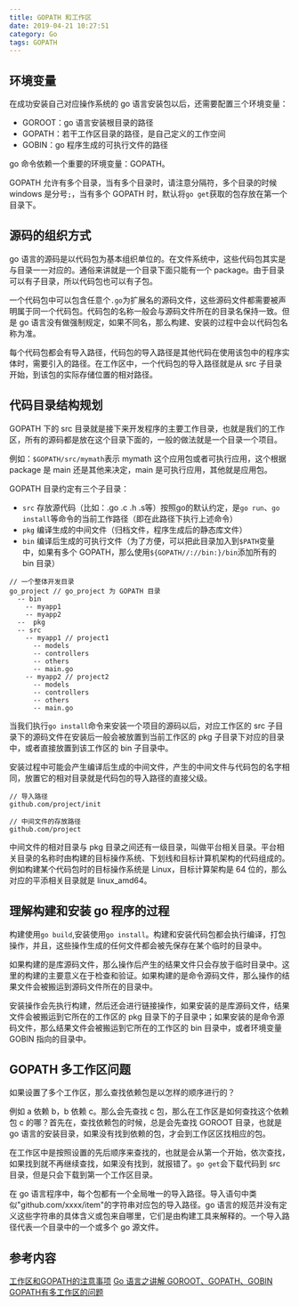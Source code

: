 ```yaml
---
title: GOPATH 和工作区
date: 2019-04-21 10:27:51
category: Go
tags: GOPATH
---
```


## 环境变量

在成功安装自己对应操作系统的 go 语言安装包以后，还需要配置三个环境变量：
+ GOROOT：go 语言安装根目录的路径
+ GOPATH：若干工作区目录的路径，是自己定义的工作空间
+ GOBIN：go 程序生成的可执行文件的路径

go 命令依赖一个重要的环境变量：GOPATH。

GOPATH 允许有多个目录，当有多个目录时，请注意分隔符，多个目录的时候 windows 是分号`;`，当有多个 GOPATH 时，默认将`go get`获取的包存放在第一个目录下。

## 源码的组织方式

go 语言的源码是以代码包为基本组织单位的。在文件系统中，这些代码包其实是与目录一一对应的。通俗来讲就是一个目录下面只能有一个 package。由于目录可以有子目录，所以代码包也可以有子包。

一个代码包中可以包含任意个`.go`为扩展名的源码文件，这些源码文件都需要被声明属于同一个代码包。代码包的名称一般会与源码文件所在的目录名保持一致。但是 go 语言没有做强制规定，如果不同名，那么构建、安装的过程中会以代码包名称为准。 

每个代码包都会有导入路径，代码包的导入路径是其他代码在使用该包中的程序实体时，需要引入的路径。在工作区中，一个代码包的导入路径就是从 src 子目录开始，到该包的实际存储位置的相对路径。

## 代码目录结构规划

GOPATH 下的 src 目录就是接下来开发程序的主要工作目录，也就是我们的工作区，所有的源码都是放在这个目录下面的，一般的做法就是一个目录一个项目。

例如：`$GOPATH/src/mymath`表示 mymath 这个应用包或者可执行应用，这个根据 package 是 main 还是其他来决定，main 是可执行应用，其他就是应用包。

GOPATH 目录约定有三个子目录：

+ `src` 存放源代码（比如：.go .c .h .s等）按照go的默认约定，是`go run`、`go install`等命令的当前工作路径（即在此路径下执行上述命令）
+ `pkg` 编译生成的中间文件（归档文件，程序生成后的静态库文件）
+ `bin` 编译后生成的可执行文件（为了方便，可以把此目录加入到`$PATH`变量中，如果有多个 GOPATH，那么使用`${GOPATH//://bin:}/bin`添加所有的 bin 目录）

```
// 一个整体开发目录
go_project // go_project 为 GOPATH 目录
  -- bin
    -- myapp1
    -- myapp2
  --  pkg
  -- src
    -- myapp1 // project1
      -- models
      -- controllers
      -- others
      -- main.go
    -- myapp2 // project2
      -- models
      -- controllers
      -- others
      -- main.go
```

当我们执行`go install`命令来安装一个项目的源码以后，对应工作区的 src 子目录下的源码文件在安装后一般会被放置到当前工作区的 pkg 子目录下对应的目录中，或者直接放置到该工作区的 bin 子目录中。

安装过程中可能会产生编译后生成的中间文件，产生的中间文件与代码包的名字相同，放置它的相对目录就是代码包的导入路径的直接父级。

```
// 导入路径
github.com/project/init

// 中间文件的存放路径
github.com/project
```

中间文件的相对目录与 pkg 目录之间还有一级目录，叫做平台相关目录。平台相关目录的名称时由构建的目标操作系统、下划线和目标计算机架构的代码组成的。例如构建某个代码包时的目标操作系统是 Linux，目标计算架构是 64 位的，那么对应的平添相关目录就是 linux_amd64。

## 理解构建和安装 go 程序的过程

构建使用`go build`,安装使用`go install`。构建和安装代码包都会执行编译，打包操作，并且，这些操作生成的任何文件都会被先保存在某个临时的目录中。

如果构建的是库源码文件，那么操作后产生的结果文件只会存放于临时目录中。这里的构建的主要意义在于检查和验证。如果构建的是命令源码文件，那么操作的结果文件会被搬运到源码文件所在的目录中。

安装操作会先执行构建，然后还会进行链接操作，如果安装的是库源码文件，结果文件会被搬运到它所在的工作区的 pkg 目录下的子目录中；如果安装的是命令源码文件，那么结果文件会被搬运到它所在的工作区的 bin 目录中，或者环境变量 GOBIN 指向的目录中。

## GOPATH 多工作区问题

如果设置了多个工作区，那么查找依赖包是以怎样的顺序进行的？

例如 a 依赖 b，b 依赖 c。那么会先查找 c 包，那么在工作区是如何查找这个依赖包 c 的哪？首先在，查找依赖包的时候，总是会先查找 GOROOT 目录，也就是 go 语言的安装目录，如果没有找到依赖的包，才会到工作区区找相应的包。

在工作区中是按照设置的先后顺序来查找的，也就是会从第一个开始，依次查找，如果找到就不再继续查找，如果没有找到，就报错了。`go get`会下载代码到 src 目录，但是只会下载到第一个工作区目录。

在 go 语言程序中，每个包都有一个全局唯一的导入路径。导入语句中类似"github.com/xxxx/item"的字符串对应包的导入路径。go 语言的规范并没有定义这些字符串的具体含义或包来自哪里，它们是由构建工具来解释的。一个导入路径代表一个目录中的一个或多个 go 源文件。

## 参考内容
[工作区和GOPATH的注意事项](https://cloud.tencent.com/developer/article/1339642)
[Go 语言之讲解 GOROOT、GOPATH、GOBIN](https://cloud.tencent.com/developer/article/1200612)
[GOPATH有多工作区的问题](https://cloud.tencent.com/developer/article/1339789)


